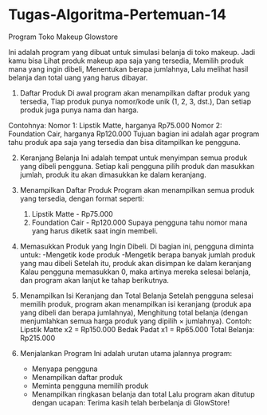 # Tugas-Algoritma-Pertemuan-14

Program Toko Makeup Glowstore

Ini adalah program yang dibuat untuk simulasi belanja di toko makeup. Jadi kamu bisa Lihat produk makeup apa saja yang tersedia, Memilih produk mana yang ingin dibeli, Menentukan berapa jumlahnya, Lalu melihat hasil belanja dan total uang yang harus dibayar.

1. Daftar Produk
   Di awal program akan menampilkan daftar produk yang tersedia, Tiap produk punya nomor/kode unik (1, 2, 3, dst.), Dan setiap produk juga punya nama dan harga.

Contohnya:
Nomor 1: Lipstik Matte, harganya Rp75.000
Nomor 2: Foundation Cair, harganya Rp120.000
Tujuan bagian ini adalah agar program tahu produk apa saja yang tersedia dan bisa ditampilkan ke pengguna.

2. Keranjang Belanja
   Ini adalah tempat untuk menyimpan semua produk yang dibeli pengguna. Setiap kali pengguna pilih produk dan masukkan jumlah, produk itu akan dimasukkan ke dalam keranjang.
   
3. Menampilkan Daftar Produk
   Program akan menampilkan semua produk yang tersedia, dengan format seperti:
   1. Lipstik Matte - Rp75.000
   2. Foundation Cair - Rp120.000
   Supaya pengguna tahu nomor mana yang harus diketik saat ingin membeli.

4. Memasukkan Produk yang Ingin Dibeli.
   Di bagian ini, pengguna diminta untuk:
   -Mengetik kode produk
   -Mengetik berapa banyak jumlah produk yang mau dibeli
  Setelah itu, produk akan disimpan ke dalam keranjang
Kalau pengguna memasukkan 0, maka artinya mereka selesai belanja, dan program akan lanjut ke tahap berikutnya.

6. Menampilkan Isi Keranjang dan Total Belanja
   Setelah pengguna selesai memilih produk, program akan menampilkan isi keranjang (produk apa yang dibeli dan berapa jumlahnya), Menghitung total belanja (dengan menjumlahkan semua harga produk yang dipilih × jumlahnya).
   Contoh:
   Lipstik Matte x2 = Rp150.000
   Bedak Padat x1 = Rp65.000
   Total Belanja: Rp215.000
   
7. Menjalankan Program
   Ini adalah urutan utama jalannya program:
   - Menyapa pengguna
   - Menampilkan daftar produk
   - Meminta pengguna memilih produk
   - Menampilkan ringkasan belanja dan total
   Lalu program akan ditutup dengan ucapan: Terima kasih telah berbelanja di GlowStore!






   
   
